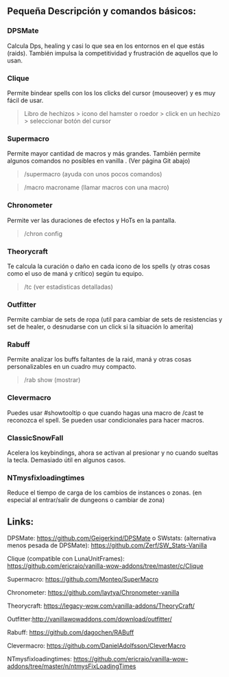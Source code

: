 ## Pequeña Descripción y comandos básicos:

### DPSMate
Calcula Dps, healing y casi lo que sea en los entornos en el que estás (raids). También impulsa la competitividad y frustración de aquellos que lo usan. 

### Clique
Permite bindear spells con los los clicks del cursor (mouseover) y es muy fácil de usar.

> Libro de hechizos > icono del hamster o roedor > click en un hechizo > seleccionar botón del cursor

### Supermacro
Permite mayor cantidad de macros y más grandes. También permite algunos comandos no posibles en vanilla  . (Ver página Git abajo)
> /supermacro  (ayuda con unos pocos comandos)

> /macro macroname (llamar macros con una macro)

### Chronometer
Permite ver las duraciones de efectos y HoTs en la pantalla.

> /chron config

### Theorycraft
Te calcula la curación o daño en cada icono de los spells (y otras cosas como el uso de maná y crítico) según tu equipo.

> /tc (ver estadisticas detalladas)

### Outfitter
Permite cambiar de sets de ropa (util para cambiar de sets de resistencias y set de healer, o desnudarse con un click si la situación lo amerita)

### Rabuff
Permite analizar los buffs faltantes de la raid, maná y otras cosas personalizables en un cuadro muy compacto.

> /rab show (mostrar)

### Clevermacro
Puedes usar #showtooltip o que cuando hagas una macro de /cast te reconozca el spell. Se pueden usar condicionales para hacer macros. 

### ClassicSnowFall 
Acelera los keybindings, ahora se activan al presionar y no cuando sueltas la tecla. Demasiado útil en algunos casos.

### NTmysfixloadingtimes 
Reduce el tiempo de carga de los cambios de instances o zonas. (en especial al entrar/salir de dungeons o cambiar de zona)








## Links:

DPSMate: https://github.com/Geigerkind/DPSMate            o          SWstats: (alternativa menos pesada de DPSMate):
https://github.com/Zerf/SW_Stats-Vanilla

Clique (compatible con LunaUnitFrames): https://github.com/ericraio/vanilla-wow-addons/tree/master/c/Clique

Supermacro: https://github.com/Monteo/SuperMacro

Chronometer: https://github.com/laytya/Chronometer-vanilla

Theorycraft: https://legacy-wow.com/vanilla-addons/TheoryCraft/

Outfitter:http://vanillawowaddons.com/download/outfitter/

Rabuff: https://github.com/dagochen/RABuff

Clevermacro: https://github.com/DanielAdolfsson/CleverMacro

NTmysfixloadingtimes:  https://github.com/ericraio/vanilla-wow-addons/tree/master/n/ntmysFixLoadingTimes




